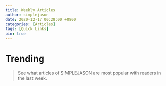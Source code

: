 ```yaml
---
title: Weekly Articles
author: simplejason
date: 2020-12-17 00:28:00 +0800
categories: [Articles]
tags: [Quick Links]
pin: true
---
```


# Trending

> See what articles of SIMPLEJASON are most popular with readers in the last week.

